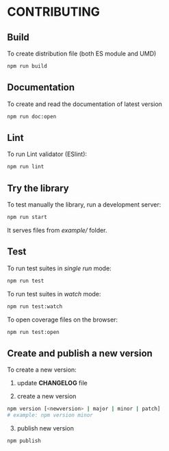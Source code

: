 # CONTRIBUTING

## Build

To create distribution file (both ES module and UMD)

```bash
npm run build
```

## Documentation

To create and read the documentation of latest version

```bash
npm run doc:open
```

## Lint

To run Lint validator (ESlint):

```bash
npm run lint
```

## Try the library

To test manually the library, run a development server:

```bash
npm run start
```

It serves files from *example/* folder.

## Test

To run test suites in *single run* mode:

```bash
npm run test
```

To run test suites in *watch* mode:

```bash
npm run test:watch
```

To open coverage files on the browser:

```bash
npm run test:open
```

## Create and publish a new version

To create a new version:

1. update **CHANGELOG** file

2. create a new version

```bash
npm version [<newversion> | major | minor | patch]
# example: npm version minor
```

3. publish new version

```bash
npm publish
```
